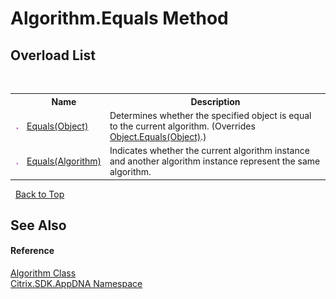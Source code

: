 # Algorithm.Equals Method 
 


## Overload List
&nbsp;<table><tr><th></th><th>Name</th><th>Description</th></tr><tr><td>![Public method](media/pubmethod.gif "Public method")</td><td><a href="M_Citrix_SDK_AppDNA_Algorithm_Equals_1">Equals(Object)</a></td><td>
Determines whether the specified object is equal to the current algorithm.
 (Overrides <a href="http://msdn2.microsoft.com/en-us/library/bsc2ak47" target="_blank">Object.Equals(Object)</a>.)</td></tr><tr><td>![Public method](media/pubmethod.gif "Public method")</td><td><a href="M_Citrix_SDK_AppDNA_Algorithm_Equals">Equals(Algorithm)</a></td><td>
Indicates whether the current algorithm instance and another algorithm instance represent the same algorithm.</td></tr></table>&nbsp;
<a href="#algorithm.equals-method">Back to Top</a>

## See Also


#### Reference
<a href="T_Citrix_SDK_AppDNA_Algorithm">Algorithm Class</a><br /><a href="N_Citrix_SDK_AppDNA">Citrix.SDK.AppDNA Namespace</a><br />